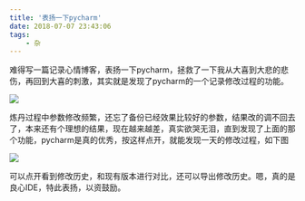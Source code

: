 ```yaml
---
title: '表扬一下pycharm'
date: 2018-07-07 23:43:06
tags:
	- 杂
---
```

难得写一篇记录心情博客，表扬一下pycharm，拯救了一下我从大喜到大悲的悲伤，再回到大喜的刺激，其实就是发现了pycharm的一个记录修改过程的功能。

<!-- more -->

![](https://i.imgur.com/Hh7lDmv.png)

炼丹过程中参数修改频繁，还忘了备份已经效果比较好的参数，结果改的调不回去了，本来还有个理想的结果，现在越来越差，真实欲哭无泪，直到发现了上面的那个功能，pycharm是真的优秀，按这样点开，就能发现一天的修改过程，如下图

![](https://i.imgur.com/ppmhT6f.png)

可以点开看到修改历史，和现有版本进行对比，还可以导出修改历史。嗯，真的是良心IDE，特此表扬，以资鼓励。